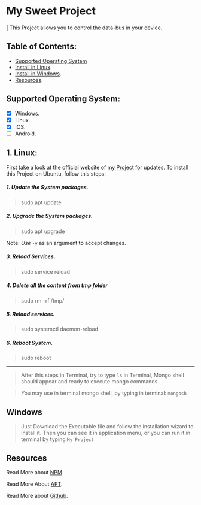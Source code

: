 # My Sweet Project

 | This Project allows you to control the data-bus in your device.

 ## Table of Contents:

- [Supported Operating System](https://github.com/LiaGrozav/My-Sweet-Project#supported-operating-system)
- [Install in Linux](https://github.com/LiaGrozav/My-Sweet-Project#1-linux).
- [Install in Windows](https://github.com/LiaGrozav/My-Sweet-Project#windows).
- [Resources](https://github.com/LiaGrozav/My-Sweet-Project#resources).

 ## Supported Operating System:

- [x] Windows.
- [x] Linux.
- [x] IOS.
- [ ] Android.

## 1. Linux:
First take a look at the official website of [my Project](https://github.com/) for updates. To install this Project on Ubuntu, follow this steps:

##### 1. Update the System packages.
> sudo apt update

 ##### 2. Upgrade the System packages.

> sudo apt upgrade

Note: _Use_ `-y` as an argument to accept changes.

##### 3. Reload Services.

> sudo service reload 


##### 4. Delete all the content from tmp folder

> sudo rm -rf /tmp/ 
 

##### 5. Reload services.

> sudo systemctl daemon-reload 


##### 6. Reboot System.
 
> sudo reboot 

<hr>

> After this steps in Terminal, try to type `ls` in Terminal, Mongo shell should appear and ready to execute mongo commands

> You may use in terminal mongo shell, by typing in terminal: `mongosh`


 ## Windows
 > Just Download the Executable file and follow the installation wizard to install it.
 Then you can see it in application menu, or you can run it in terminal by typing `My Project`

## Resources

Read More about [NPM](https://www.npmjs.com/).

Read More About [APT](https://www.ubuntu.com/).

Read More about [Github](https://www.github.com/).